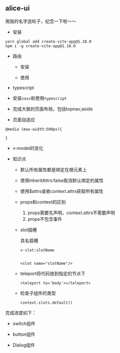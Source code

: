 ## alice-ui

用我的名字造轮子，纪念一下啦～～


- 安装

```
yarn global add create-vite-app@1.18.0
npm i -g create-vite-app@1.18.0
```

- 路由

    - 安装

    - 使用
- typescript

- 安装`sass`和使用`typescript`

- 完成大致的页面布局，包括topnav,aside

- 页面自适应

```
@media (max-width:500px){

}
```

- v-model的变化

- 知识点

    - 默认所有属性都是绑定在根元素上

    - 使用inheritAttrs:false取消默认绑定的属性

    - 使用$attrs或者context.attrs获取所有属性

    - props和context的区别

        1. props需要先声明，context.attrs不需要声明
        2. props不包含事件

    - slot插槽

        具名插槽

        ```
        v-slot:slotName


        <slot name="slotName"/>
        ```
    - teleport将代码放到指定的节点下

         ```
         <teleport to='body'></teleport>
         ```

    - 检查子组件的类型

        ```
        context.slots.default()
        ```

完成进度如下：

- switch组件

- button组件

- Dialog组件